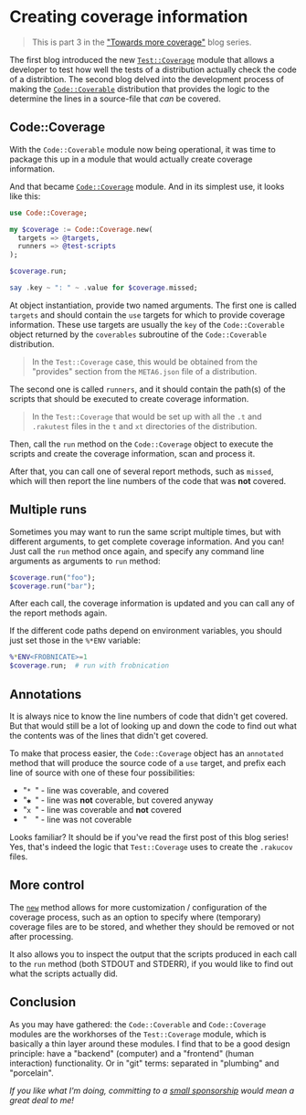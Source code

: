# Creating coverage information

> This is part 3 in the ["Towards more coverage"](https://dev.to/lizmat/series/30086) blog series.

The first blog introduced the new [`Test::Coverage`](https://raku.land/zef:lizmat/Test::Coverage) module that allows a developer to test how well the tests of a distribution actually check the code of a distribtion.  The second blog delved into the development process of making the [`Code::Coverable`](https://raku.land/zef:lizmat/Code::Coverable) distribution that provides the logic to the determine the lines in a source-file that *can* be covered.

## Code::Coverage
With the `Code::Coverable` module now being operational, it was time to package this up in a module that would actually create coverage information.

And that became [`Code::Coverage`](https://raku.land/zef:lizmat/Code::Coverage) module.  And in its simplest use, it looks like this:
```raku
use Code::Coverage;

my $coverage := Code::Coverage.new(
  targets => @targets,
  runners => @test-scripts
);

$coverage.run;

say .key ~ ": " ~ .value for $coverage.missed;
```
At object instantiation, provide two named arguments.  The first one is called `targets` and should contain the `use` targets for which to provide coverage information.  These use targets are usually the `key` of the `Code::Coverable` object returned by the `coverables` subroutine of the `Code::Coverable` distribution.

> In the `Test::Coverage` case, this would be obtained from the "provides" section from the `META6.json` file of a distribution.

The second one is called `runners`, and it should contain the path(s) of the scripts that should be executed to create coverage information.

> In the `Test::Coverage` that would be set up with all the `.t` and `.rakutest` files in the `t` and `xt` directories of the distribution.

Then, call the `run` method on the `Code::Coverage` object to execute the scripts and create the coverage information, scan and process it.

After that, you can call one of several report methods, such as `missed`, which will then report the line numbers of the code that was **not** covered.

## Multiple runs

Sometimes you may want to run the same script multiple times, but with different arguments, to get complete coverage information.  And you can!  Just call the `run` method once again, and specify any command line arguments as arguments to `run` method:
```raku
$coverage.run("foo");
$coverage.run("bar");
```
After each call, the coverage information is updated and you can call any of the report methods again.

If the different code paths depend on environment variables, you should just set those in the `%*ENV` variable:
```raku
%*ENV<FROBNICATE>=1
$coverage.run;  # run with frobnication
```

## Annotations

It is always nice to know the line numbers of code that didn't get covered.  But that would still be a lot of looking up and down the code to find out what the contents was of the lines that didn't get covered.

To make that process easier, the `Code::Coverage` object has an `annotated` method that will produce the source code of a `use` target, and prefix each line of source with one of these four possibilities:

- "`* `" - line was coverable, and covered
- "`✱ `" - line was **not** coverable, but covered anyway
- "`x `" - line was coverable and **not** covered
- "`  `" - line was not coverable

Looks familiar?  It should be if you've read the first post of this blog series!  Yes, that's indeed the logic that `Test::Coverage` uses to create the `.rakucov` files.

## More control

The [`new`](https://raku.land/zef:lizmat/Code::Coverage#new) method allows for more customization / configuration of the coverage process, such as an option to specify where (temporary) coverage files are to be stored, and whether they should be removed or not after processing.

It also allows you to inspect the output that the scripts produced in each call to the `run` method (both STDOUT and STDERR), if you would like to find out what the scripts actually did.

## Conclusion

As you may have gathered: the `Code::Coverable` and `Code::Coverage` modules are the workhorses of the `Test::Coverage` module, which is basically a thin layer around these modules.  I find that to be a good design principle: have a "backend" (computer) and a "frontend" (human interaction) functionality.  Or in "git" terms: separated in "plumbing" and "porcelain".

*If you like what I'm doing, committing to a [small sponsorship](https://github.com/sponsors/lizmat/) would mean a great deal to me!*
